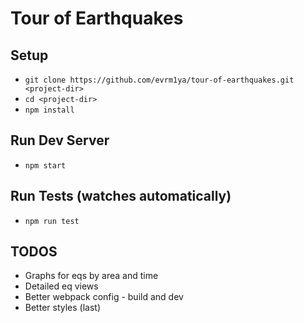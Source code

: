 # Tour of Earthquakes

## Setup
* `git clone https://github.com/evrm1ya/tour-of-earthquakes.git <project-dir>`
* `cd <project-dir>`
* `npm install`

## Run Dev Server
* `npm start`

## Run Tests (watches automatically)
* `npm run test`

## TODOS
* Graphs for eqs by area and time
* Detailed eq views
* Better webpack config - build and dev
* Better styles (last)
